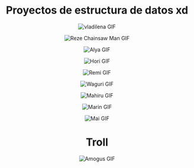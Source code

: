 <h1 align="center">Proyectos de estructura de datos xd</h1>

<p align="center">
  <img src="https://media1.tenor.com/m/5pHY-K_rUo0AAAAC/86-eighty-six.gif" alt="vladilena GIF">
</p>

<p align="center">
  <img src="https://media1.tenor.com/m/RgJlyZobGgcAAAAC/reze-csm.gif" alt="Reze Chainsaw Man GIF">
</p>

<p align="center">
  <img src="https://media1.tenor.com/m/oYMsCyoRtKgAAAAC/alya.gif" alt="Alya GIF">
</p>

<p align="center">
  <img src="https://media1.tenor.com/m/JpA3dLMYyuwAAAAd/anime-horimiya.gif" alt="Hori GIF">
</p>

<p align="center">
  <img src="https://media1.tenor.com/m/Ra-DJeQQNwUAAAAd/cry.gif" alt="Remi GIF">
</p>

<p align="center">
  <img src="https://media1.tenor.com/m/7ddM67UZbgYAAAAC/kaoruko-waguri-waguri-kaoruko.gif" alt="Waguri GIF">
</p>

<p align="center">
  <img src="https://media1.tenor.com/m/61UNdw6fOYMAAAAC/mahiru.gif" alt="Mahiru GIF">
</p>

<p align="center">
  <img src="https://media1.tenor.com/m/WpZ9HVG_48IAAAAC/marin-kitagawa-sono-bisque-doll.gif" alt="Marin GIF">
</p>

<p align="center">
  <img src="https://media1.tenor.com/m/EqFmLAryG_MAAAAd/%D0%B7%D0%B0%D0%B9%D1%87%D0%B8%D0%BA.gif" alt="Mai GIF">
</p>

<h1 align="center">Troll</h1>

<p align="center">
  <img src="https://c.tenor.com/YdeQixnd8MwAAAAd/tenor.gif" alt="Amogus GIF">
</p>
